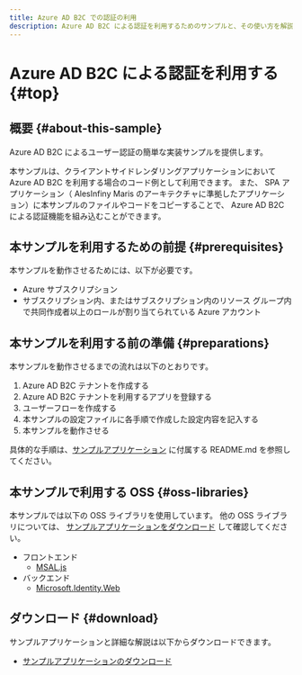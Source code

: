 ```yaml
---
title: Azure AD B2C での認証の利用
description: Azure AD B2C による認証を利用するためのサンプルと、その使い方を解説します。
---
```


# Azure AD B2C による認証を利用する {#top}

## 概要 {#about-this-sample}

Azure AD B2C によるユーザー認証の簡単な実装サンプルを提供します。

本サンプルは、クライアントサイドレンダリングアプリケーションにおいて Azure AD B2C を利用する場合のコード例として利用できます。
また、 SPA アプリケーション（ AlesInfiny Maris のアーキテクチャに準拠したアプリケーション）に本サンプルのファイルやコードをコピーすることで、 Azure AD B2C による認証機能を組み込むことができます。

## 本サンプルを利用するための前提 {#prerequisites}

本サンプルを動作させるためには、以下が必要です。

- Azure サブスクリプション
- サブスクリプション内、またはサブスクリプション内のリソース グループ内で共同作成者以上のロールが割り当てられている Azure アカウント

## 本サンプルを利用する前の準備 {#preparations}

本サンプルを動作させるまでの流れは以下のとおりです。

1. Azure AD B2C テナントを作成する
1. Azure AD B2C テナントを利用するアプリを登録する
1. ユーザーフローを作成する
1. 本サンプルの設定ファイルに各手順で作成した設定内容を記入する
1. 本サンプルを動作させる

具体的な手順は、[サンプルアプリケーション](#download) に付属する README.md を参照してください。

## 本サンプルで利用する OSS {#oss-libraries}

本サンプルでは以下の OSS ライブラリを使用しています。
他の OSS ライブラリについては、 [サンプルアプリケーションをダウンロード](#download) して確認してください。

- フロントエンド
  - [MSAL.js](https://www.npmjs.com/package/@azure/msal-browser)
- バックエンド
  - [Microsoft.Identity.Web](https://www.nuget.org/packages/Microsoft.Identity.Web)

## ダウンロード {#download}

サンプルアプリケーションと詳細な解説は以下からダウンロードできます。

- [サンプルアプリケーションのダウンロード](../downloads/azure-ad-b2c.zip)
